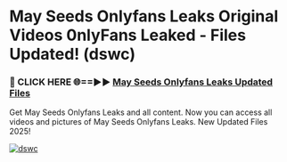 # May Seeds Onlyfans Leaks Original Videos 0nlyFans Leaked - Files Updated! (dswc)

<h3>🔴 CLICK HERE 🌐==►► <a href="https://tinyurl.com/4seja8ks" rel="nofollow">May Seeds Onlyfans Leaks Updated Files</a></h3>

Get May Seeds Onlyfans Leaks and all content. Now you can access all videos and pictures of May Seeds Onlyfans Leaks. New Updated Files 2025!

[![dswc](https://i.imgur.com/EWjZXRe.gif)](https://tinyurl.com/4seja8ks)
